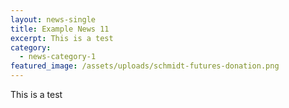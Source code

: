 ```yaml
---
layout: news-single
title: Example News 11
excerpt: This is a test
category:
  - news-category-1
featured_image: /assets/uploads/schmidt-futures-donation.png
---
```

This is a test